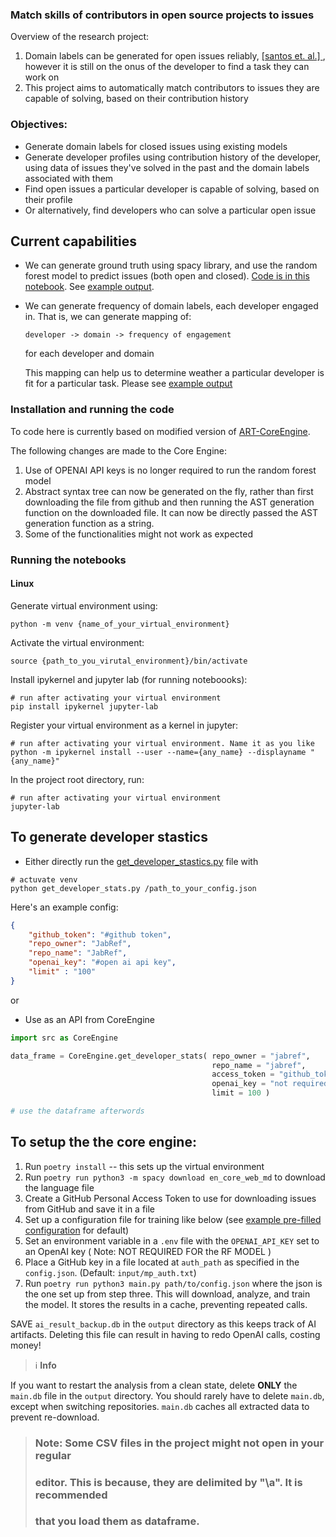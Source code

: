 ### Match skills of contributors in open source projects to issues

Overview of the research project:

1. Domain labels can be generated for open issues reliably, [ [santos
   et.  al.] ](https://ieeexplore.ieee.org/abstract/document/9463078/),
   however it is still on the onus of the developer to find a task they
   can work on
2. This project aims to automatically match contributors to issues they
   are capable of solving, based on their contribution history

### Objectives:

- Generate domain labels for closed issues using existing models
- Generate developer profiles using contribution history of the
  developer, using data of issues they've solved in the past and the
  domain labels associated with them
- Find open issues a particular developer is capable of solving, based
  on their profile
- Or alternatively, find developers who can solve a particular open
  issue

## Current capabilities

- We can generate ground truth using spacy library, and use the random
  forest model to predict issues (both open and closed). [Code is in this
  notebook](RF_predictions_with_GT_by_spacy.ipynb). See 
  [example output](output/ground_truth_with_RF_prediction.csv).
- We can generate frequency of domain labels, each developer engaged in.
  That is, we can generate mapping of:

  `developer -> domain -> frequency of engagement`
  
  for each developer and domain

  This mapping can help us to determine weather a particular developer
  is fit for a particular task. Please see [example
  output](output/JabRef_JabRef_developer_stastics.csv)

### Installation and running the code

To code here is currently based on modified version of
[ART-CoreEngine](https://github.com/RESHAPELab/ART-CoreEngine).

The following changes are made to the Core Engine:

1. Use of OPENAI API keys is no longer required to run the random forest
   model
2. Abstract syntax tree can now be generated on the fly, rather than
   first downloading the file from github and then running the AST
   generation function on the downloaded file. It can now be directly
   passed the AST generation function as a string.
3. Some of the functionalities might not work as expected 

### Running the notebooks

#### Linux

Generate virtual environment using:

```
python -m venv {name_of_your_virtual_environment}
```

Activate the virtual environment:

```
source {path_to_you_virutal_environment}/bin/activate
```

Install ipykernel and jupyter lab (for running noteboooks):

```
# run after activating your virtual environment
pip install ipykernel jupyter-lab
```

Register your virtual environment as a kernel in jupyter:

```
# run after activating your virtual environment. Name it as you like
python -m ipykernel install --user --name={any_name} --displayname "{any_name}"
```

In the project root directory, run:

```
# run after activating your virtual environment
jupyter-lab
```

## To generate developer stastics

- Either directly run the
  [get_developer_stastics.py](src/get_developer_stats.py) file with

```
# actuvate venv
python get_developer_stats.py /path_to_your_config.json
```

Here's an example config:

``` json
{
    "github_token": "#github token",
    "repo_owner": "JabRef",
    "repo_name": "JabRef",
    "openai_key": "#open ai api key",
    "limit" : "100"
}
```

or 
- Use as an API from CoreEngine

``` python
import src as CoreEngine

data_frame = CoreEngine.get_developer_stats( repo_owner = "jabref",
                                             repo_name = "jabref",
                                             access_token = "github_token",
                                             openai_key = "not required",
                                             limit = 100 )

# use the dataframe afterwords
```

## To setup the the core engine:

1. Run `poetry install` -- this sets up the virtual environment
2. Run `poetry run python3 -m spacy download en_core_web_md` to download
   the language file
3. Create a GitHub Personal Access Token to use for downloading issues
   from GitHub and save it in a file
4. Set up a configuration file for training like below (see [example
   pre-filled configuration](/input/config_example.json) for default)
5. Set an environment variable in a `.env` file with the
   `OPENAI_API_KEY` set to an OpenAI key ( Note: NOT REQUIRED FOR the RF
   MODEL )
6. Place a GitHub key in a file located at `auth_path` as specified in
   the `config.json`. (Default: `input/mp_auth.txt`)
7. Run `poetry run python3 main.py path/to/config.json` where the json
   is the one set up from step three. This will download, analyze, and
   train the model. It stores the results in a cache, preventing
   repeated calls.

SAVE `ai_result_backup.db` in the `output` directory as this keeps track
of AI artifacts. Deleting this file can result in having to redo OpenAI
calls, costing money!

> :information_source: **Info**<br>

If you want to restart the analysis from a clean state, delete **ONLY**
the `main.db` file in the `output` directory. You should rarely have to
delete `main.db`, except when switching repositories. `main.db` caches
all extracted data to prevent re-download.


> ### Note: Some CSV files in the project might not open in your regular
> ### editor. This is because, they are delimited by "\a". It is recommended
> ### that you load them as dataframe.
